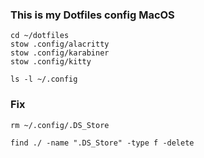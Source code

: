 ### This is my Dotfiles config MacOS

```
cd ~/dotfiles
stow .config/alacritty
stow .config/karabiner
stow .config/kitty

ls -l ~/.config

```

### Fix

```
rm ~/.config/.DS_Store
```

```
find ./ -name ".DS_Store" -type f -delete
```
